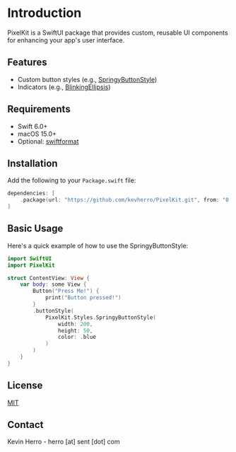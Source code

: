 # Introduction

PixelKit is a SwiftUI package that provides custom,
reusable UI components for enhancing your app's user interface.

## Features

- Custom button styles (e.g., [SpringyButtonStyle](./Sources/PixelKit/Styles/SpringyButtonStyle.swift))
- Indicators (e.g., [BlinkingEllipsis](./Sources/PixelKit/Indicators/BlinkingEllipsis.swift))

## Requirements

- Swift 6.0+
- macOS 15.0+
- Optional: [swiftformat](https://github.com/nicklockwood/SwiftFormat)

## Installation

Add the following to your `Package.swift` file:

```swift
dependencies: [
    .package(url: "https://github.com/kevherro/PixelKit.git", from: "0.1.0")
]
```

## Basic Usage

Here's a quick example of how to use the SpringyButtonStyle:

```swift
import SwiftUI
import PixelKit

struct ContentView: View {
    var body: some View {
        Button("Press Me!") {
            print("Button pressed!")
        }
        .buttonStyle(
            PixelKit.Styles.SpringyButtonStyle(
                width: 200,
                height: 50,
                color: .blue
            )
        )
    }
}
```

## License

[MIT](./LICENSE)

## Contact

Kevin Herro - herro [at] sent [dot] com
